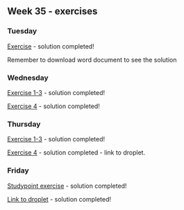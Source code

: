 ## Week 35 - exercises 

### Tuesday

[Exercise](https://github.com/amandajuhl95/week35/blob/master/tuesday/Fundamental%20Network%20Topics-solution.docx) - solution completed! 

Remember to download word document to see the solution 

### Wednesday

[Exercise 1-3](https://github.com/amandajuhl95/week34/tree/master/wednesday/ex-1-3/rest_exercise) - solution completed!

[Exercise 4](https://github.com/amandajuhl95/week34/tree/master/tuesday/ex-2-3/names) - solution completed!

### Thursday

[Exercise 1-3](https://github.com/amandajuhl95/week34/tree/master/thursday/ex-1-4) - solution completed!

[Exercise 4](http://167.71.58.2:8080/week1day4/api/employee) - solution completed - link to droplet. 

### Friday

[Studypoint exercise](https://github.com/amandajuhl95/week34/tree/master/friday/studypoint_exercise) - solution completed!

[Link to droplet](http://167.71.58.2:8080/studypointexercise/api/bankcustomer) - solution completed!
